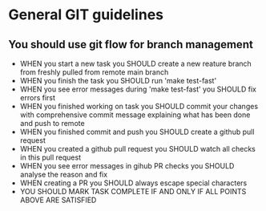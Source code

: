 # General GIT guidelines

## You should use git flow for branch management

- WHEN you start a new task you SHOULD create a new reature branch from freshly pulled from remote main branch
- WHEN you finish the task you SHOULD run 'make test-fast'
- WHEN you see error messages during 'make test-fast' you SHOULD fix errors first
- WHEN you finished working on task you SHOULD commit your changes with comprehensive commit message explaining what has been done and push to remote
- WHEN you finished commit and push you SHOULD create a github pull request
- WHEN you created a github pull request you SHOULD watch all checks in this pull request
- WHEN you see error messages in gihub PR checks you SHOULD analyse the reason and fix
- WHEN creating a PR you SHOULD always escape special characters
- YOU SHOULD MARK TASK COMPLETE IF AND ONLY IF ALL POINTS ABOVE ARE SATISFIED

